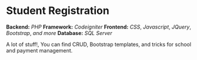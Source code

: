 # Student Registration

__Backend:__ _PHP_
__Framework:__ _Codeigniter_
__Frontend:__ _CSS_, _Javascript_, _JQuery_, _Bootstrap_, _and more_
__Database:__ _SQL Server_

A lot of stuff!, You can find CRUD, Bootstrap templates, and tricks for school and payment management.
